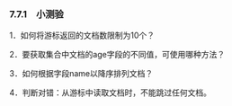 ### 7.7.1　小测验

1．如何将游标返回的文档数限制为10个？

2．要获取集合中文档的age字段的不同值，可使用哪种方法？

3．如何根据字段name以降序排列文档？

4．判断对错：从游标中读取文档时，不能跳过任何文档。

